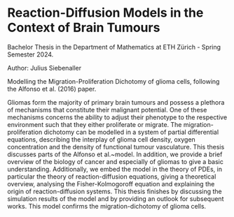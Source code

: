 # Reaction-Diffusion Models in the Context of Brain Tumours
Bachelor Thesis in the Department of Mathematics at ETH Zürich - Spring Semester 2024. 

Author: Julius Siebenaller

Modelling the Migration-Proliferation Dichotomy of glioma cells, following the Alfonso et al. (2016) paper. 

Gliomas form the majority of primary brain tumours and possess a plethora of mechanisms that constitute their malignant potential. One of these mechanisms concerns the ability to adjust their phenotype to the respective environment such that they either proliferate or migrate. 
  The migration-proliferation dichotomy can be modelled in a system of partial differential equations, describing the interplay of glioma cell density, oxygen concentration and the density of functional tumour vasculature. This thesis discusses parts of the Alfonso et al.~model. 
  In addition, we provide a brief overview of the biology of cancer and especially of gliomas to give a basic understanding. Additionally, we embed the model in the theory of PDEs, in particular the theory of reaction-diffusion equations, giving a theoretical overview, analysing the Fisher-Kolmogoroff equation and explaining the origin of reaction-diffusion systems. This thesis finishes by discussing the simulation results of the model and by providing an outlook for subsequent works. This model confirms the migration-dichotomy of glioma cells. 
